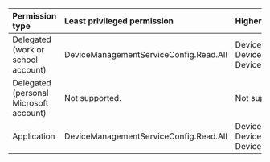|Permission type|Least privileged permission|Higher privileged permissions|
|:---|:---|:---|
|Delegated (work or school account)|DeviceManagementServiceConfig.Read.All|DeviceManagementServiceConfig.ReadWrite.All, DeviceManagementConfiguration.Read.All, DeviceManagementConfiguration.ReadWrite.All|
|Delegated (personal Microsoft account)|Not supported.|Not supported.|
|Application|DeviceManagementServiceConfig.Read.All|DeviceManagementServiceConfig.ReadWrite.All, DeviceManagementConfiguration.Read.All, DeviceManagementConfiguration.ReadWrite.All|

